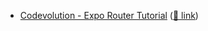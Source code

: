 - [Codevolution - Expo Router Tutorial](https://www.youtube.com/watch?v=fOWjYOCopbc&list=PLC3y8-rFHvwgVmqbtQkPDxkvDf6w5_eGA) ([🔗 link](https://github.com/dkmqflx/expo-router-study))
